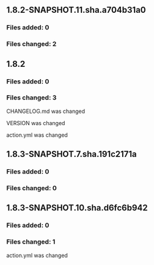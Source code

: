 ## 1.8.2-SNAPSHOT.11.sha.a704b31a0

### Files added: 0

### Files changed: 2


## 1.8.2

### Files added: 0

### Files changed: 3

CHANGELOG.md was changed

VERSION was changed

action.yml was changed


## 1.8.3-SNAPSHOT.7.sha.191c2171a

### Files added: 0

### Files changed: 0


## 1.8.3-SNAPSHOT.10.sha.d6fc6b942

### Files added: 0

### Files changed: 1

action.yml was changed


